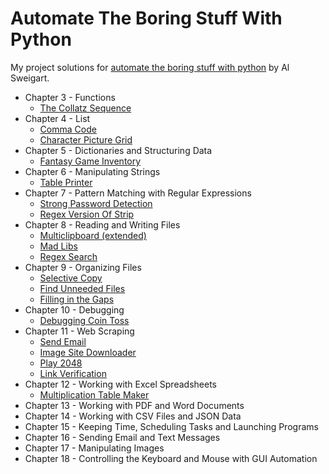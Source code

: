# Automate The Boring Stuff With Python

My project solutions for [automate the boring stuff with python](https://automatetheboringstuff.com) by Al Sweigart.

- Chapter 3 - Functions
  - [The Collatz Sequence](https://github.com/erikstreller/books/tree/main/automate-the-boring-stuff-with-python/the_collatz_sequence)
- Chapter 4 - List
  - [Comma Code](https://github.com/erikstreller/books/tree/main/automate-the-boring-stuff-with-python/comma_code)
  - [Character Picture Grid](https://github.com/erikstreller/books/tree/main/automate-the-boring-stuff-with-python/character_picture_grid)
- Chapter 5 - Dictionaries and Structuring Data
  - [Fantasy Game Inventory](https://github.com/erikstreller/books/tree/main/automate-the-boring-stuff-with-python/fantasy_game_inventory)
- Chapter 6 - Manipulating Strings
  - [Table Printer](https://github.com/erikstreller/books/tree/main/automate-the-boring-stuff-with-python/table_printer)
- Chapter 7 - Pattern Matching with Regular Expressions
  - [Strong Password Detection](https://github.com/erikstreller/books/tree/main/automate-the-boring-stuff-with-python/strong_password_detection)
  - [Regex Version Of Strip](https://github.com/erikstreller/books/tree/main/automate-the-boring-stuff-with-python/regex_strip)
- Chapter 8 - Reading and Writing Files
  - [Multiclipboard (extended)](https://github.com/erikstreller/books/tree/main/automate-the-boring-stuff-with-python/multiclipboard)
  - [Mad Libs](https://github.com/erikstreller/books/tree/main/automate-the-boring-stuff-with-python/mad_libs)
  - [Regex Search](https://github.com/erikstreller/books/tree/main/automate-the-boring-stuff-with-python/regex_search)
- Chapter 9 - Organizing Files
  - [Selective Copy](https://github.com/erikstreller/books/tree/main/automate-the-boring-stuff-with-python/selective_copy)
  - [Find Unneeded Files](https://github.com/erikstreller/books/tree/main/automate-the-boring-stuff-with-python/find_unneeded_files)
  - [Filling in the Gaps](https://github.com/erikstreller/books/tree/main/automate-the-boring-stuff-with-python/filling_in_the_gaps)
- Chapter 10 - Debugging
  - [Debugging Coin Toss](https://github.com/erikstreller/books/tree/main/automate-the-boring-stuff-with-python/coin_toss)
- Chapter 11 - Web Scraping
  - [Send Email](https://github.com/erikstreller/books/tree/main/automate-the-boring-stuff-with-python/send_email)
  - [Image Site Downloader](https://github.com/erikstreller/books/tree/main/automate-the-boring-stuff-with-python/image_site_downloader)
  - [Play 2048](https://github.com/erikstreller/books/tree/main/automate-the-boring-stuff-with-python/play_2048)
  - [Link Verification](https://github.com/erikstreller/books/tree/main/automate-the-boring-stuff-with-python/link_verification)
- Chapter 12 - Working with Excel Spreadsheets
  - [Multiplication Table Maker](https://github.com/erikstreller/books/tree/main/automate-the-boring-stuff-with-python/multiplication_table_maker)
- Chapter 13 - Working with PDF and Word Documents
- Chapter 14 - Working with CSV Files and JSON Data
- Chapter 15 - Keeping Time, Scheduling Tasks and Launching Programs
- Chapter 16 - Sending Email and Text Messages
- Chapter 17 - Manipulating Images
- Chapter 18 - Controlling the Keyboard and Mouse with GUI Automation
